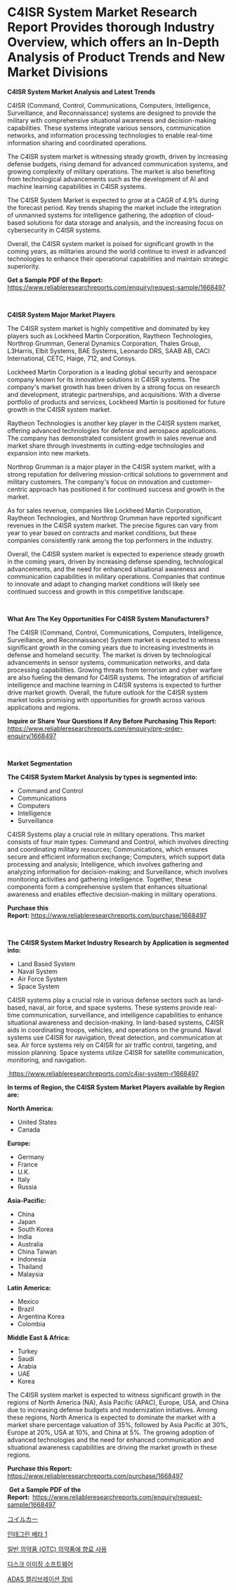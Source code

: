 <p><h1>C4ISR System Market Research Report Provides thorough Industry Overview, which offers an In-Depth Analysis of Product Trends and New Market Divisions</h1></p><p><strong>C4ISR System Market Analysis and Latest Trends</strong></p>
<p><p>C4ISR (Command, Control, Communications, Computers, Intelligence, Surveillance, and Reconnaissance) systems are designed to provide the military with comprehensive situational awareness and decision-making capabilities. These systems integrate various sensors, communication networks, and information processing technologies to enable real-time information sharing and coordinated operations.</p><p>The C4ISR system market is witnessing steady growth, driven by increasing defense budgets, rising demand for advanced communication systems, and growing complexity of military operations. The market is also benefiting from technological advancements such as the development of AI and machine learning capabilities in C4ISR systems.</p><p>The C4ISR System Market is expected to grow at a CAGR of 4.9% during the forecast period. Key trends shaping the market include the integration of unmanned systems for intelligence gathering, the adoption of cloud-based solutions for data storage and analysis, and the increasing focus on cybersecurity in C4ISR systems.</p><p>Overall, the C4ISR system market is poised for significant growth in the coming years, as militaries around the world continue to invest in advanced technologies to enhance their operational capabilities and maintain strategic superiority.</p></p>
<p><strong>Get a Sample PDF of the Report:&nbsp;</strong> <a href="https://www.reliableresearchreports.com/enquiry/request-sample/1668497">https://www.reliableresearchreports.com/enquiry/request-sample/1668497</a></p>
<p>&nbsp;</p>
<p><strong>C4ISR System Major Market Players</strong></p>
<p><p>The C4ISR system market is highly competitive and dominated by key players such as Lockheed Martin Corporation, Raytheon Technologies, Northrop Grumman, General Dynamics Corporation, Thales Group, L3Harris, Elbit Systems, BAE Systems, Leonardo DRS, SAAB AB, CACI International, CETC, Haige, 712, and Consys.</p><p>Lockheed Martin Corporation is a leading global security and aerospace company known for its innovative solutions in C4ISR systems. The company's market growth has been driven by a strong focus on research and development, strategic partnerships, and acquisitions. With a diverse portfolio of products and services, Lockheed Martin is positioned for future growth in the C4ISR system market.</p><p>Raytheon Technologies is another key player in the C4ISR system market, offering advanced technologies for defense and aerospace applications. The company has demonstrated consistent growth in sales revenue and market share through investments in cutting-edge technologies and expansion into new markets.</p><p>Northrop Grumman is a major player in the C4ISR system market, with a strong reputation for delivering mission-critical solutions to government and military customers. The company's focus on innovation and customer-centric approach has positioned it for continued success and growth in the market.</p><p>As for sales revenue, companies like Lockheed Martin Corporation, Raytheon Technologies, and Northrop Grumman have reported significant revenues in the C4ISR system market. The precise figures can vary from year to year based on contracts and market conditions, but these companies consistently rank among the top performers in the industry.</p><p>Overall, the C4ISR system market is expected to experience steady growth in the coming years, driven by increasing defense spending, technological advancements, and the need for enhanced situational awareness and communication capabilities in military operations. Companies that continue to innovate and adapt to changing market conditions will likely see continued success and growth in this competitive landscape.</p></p>
<p>&nbsp;</p>
<p><strong>What Are The Key Opportunities For C4ISR System Manufacturers?</strong></p>
<p><p>The C4ISR (Command, Control, Communications, Computers, Intelligence, Surveillance, and Reconnaissance) System market is expected to witness significant growth in the coming years due to increasing investments in defense and homeland security. The market is driven by technological advancements in sensor systems, communication networks, and data processing capabilities. Growing threats from terrorism and cyber warfare are also fueling the demand for C4ISR systems. The integration of artificial intelligence and machine learning in C4ISR systems is expected to further drive market growth. Overall, the future outlook for the C4ISR system market looks promising with opportunities for growth across various applications and regions.</p></p>
<p><strong>Inquire or Share Your Questions If Any Before Purchasing This Report:</strong> <a href="https://www.reliableresearchreports.com/enquiry/pre-order-enquiry/1668497">https://www.reliableresearchreports.com/enquiry/pre-order-enquiry/1668497</a></p>
<p>&nbsp;</p>
<p><strong>Market Segmentation</strong></p>
<p><strong>The C4ISR System Market Analysis by types is segmented into:</strong></p>
<p><ul><li>Command and Control</li><li>Communications</li><li>Computers</li><li>Intelligence</li><li>Surveillance</li></ul></p>
<p><p>C4ISR Systems play a crucial role in military operations. This market consists of four main types: Command and Control, which involves directing and coordinating military resources; Communications, which ensures secure and efficient information exchange; Computers, which support data processing and analysis; Intelligence, which involves gathering and analyzing information for decision-making; and Surveillance, which involves monitoring activities and gathering intelligence. Together, these components form a comprehensive system that enhances situational awareness and enables effective decision-making in military operations.</p></p>
<p><strong>Purchase this Report:&nbsp;</strong><a href="https://www.reliableresearchreports.com/purchase/1668497">https://www.reliableresearchreports.com/purchase/1668497</a></p>
<p>&nbsp;</p>
<p><strong>The C4ISR System Market Industry Research by Application is segmented into:</strong></p>
<p><ul><li>Land Based System</li><li>Naval System</li><li>Air Force System</li><li>Space System</li></ul></p>
<p><p>C4ISR systems play a crucial role in various defense sectors such as land-based, naval, air force, and space systems. These systems provide real-time communication, surveillance, and intelligence capabilities to enhance situational awareness and decision-making. In land-based systems, C4ISR aids in coordinating troops, vehicles, and operations on the ground. Naval systems use C4ISR for navigation, threat detection, and communication at sea. Air force systems rely on C4ISR for air traffic control, targeting, and mission planning. Space systems utilize C4ISR for satellite communication, monitoring, and navigation.</p></p>
<p><a href="https://www.reliableresearchreports.com/c4isr-system-r1668497">&nbsp;https://www.reliableresearchreports.com/c4isr-system-r1668497</a></p>
<p><strong>In terms of Region, the C4ISR System Market Players available by Region are:</strong></p>
<p>
    <p> <strong> North America: </strong>
        <ul>
            <li>United States</li>
            <li>Canada</li>
        </ul>
        </p> 
    <p> <strong> Europe: </strong>
        <ul>
            <li>Germany</li>
            <li>France</li>
            <li>U.K.</li>
            <li>Italy</li>
            <li>Russia</li>
        </ul>
        </p> 
    <p> <strong> Asia-Pacific: </strong>
        <ul>
            <li>China</li>
            <li>Japan</li>
            <li>South Korea</li>
            <li>India</li>
            <li>Australia</li>
            <li>China Taiwan</li>
            <li>Indonesia</li>
            <li>Thailand</li>
            <li>Malaysia</li>
        </ul>
        </p> 
    <p> <strong> Latin America: </strong>
        <ul>
            <li>Mexico</li>
            <li>Brazil</li>
            <li>Argentina Korea</li>
            <li>Colombia</li>
        </ul>
        </p> 
    <p> <strong> Middle East & Africa: </strong>
        <ul>
            <li>Turkey</li>
            <li>Saudi</li>
            <li>Arabia</li>
            <li>UAE</li>
            <li>Korea</li>
        </ul>
    </p>
    </p>
<p><p>The C4ISR system market is expected to witness significant growth in the regions of North America (NA), Asia Pacific (APAC), Europe, USA, and China due to increasing defense budgets and modernization initiatives. Among these regions, North America is expected to dominate the market with a market share percentage valuation of 35%, followed by Asia Pacific at 30%, Europe at 20%, USA at 10%, and China at 5%. The growing adoption of advanced technologies and the need for enhanced communication and situational awareness capabilities are driving the market growth in these regions.</p></p>
<p><strong>Purchase this Report: </strong><a href="https://www.reliableresearchreports.com/purchase/1668497">https://www.reliableresearchreports.com/purchase/1668497</a></p>
<p>&nbsp;<strong>Get a Sample PDF of the Report:&nbsp;&nbsp;</strong><a href="https://www.reliableresearchreports.com/enquiry/request-sample/1668497">https://www.reliableresearchreports.com/enquiry/request-sample/1668497</a></p>
<p><strong></strong></p>
<p><p><a href="https://medium.com/@sebastianhodges1/%E3%82%B3%E3%82%A4%E3%83%AB%E3%82%AB%E3%83%BC%E3%81%AE%E5%B8%82%E5%A0%B4%E3%82%B7%E3%82%A7%E3%82%A2%E3%81%AE%E9%80%B2%E5%8C%96%E3%81%A8%E5%B8%82%E5%A0%B4%E6%88%90%E9%95%B7%E3%83%88%E3%83%AC%E3%83%B3%E3%83%892024%E5%B9%B4%E3%81%8B%E3%82%892031%E5%B9%B4%E3%81%BE%E3%81%A7-daf6aba1b422">コイルカー</a></p><p><a href="https://medium.com/@frankfurter67567/%ED%86%B5%ED%95%A9%EC%9D%B8-%EB%B2%A0%ED%83%80-1-%EC%8B%9C%EC%9E%A5-%EB%B6%84%EC%84%9D-cagr-%EC%8B%9C%EC%9E%A5-%EC%84%B8%EB%B6%84%ED%99%94-%EB%B0%8F-%EC%84%B8%EA%B3%84-%EC%82%B0%EC%97%85-%EA%B0%9C%EC%9A%94-05318a513c5c">인테그린 베타 1</a></p><p><a href="https://github.com/Madalyell456456/Market-Research-Report-List-1/blob/main/870428318515.md">일반 의약품 (OTC) 의약품에 향료 사용</a></p><p><a href="https://medium.com/@thadnader1941/%EB%94%94%EC%8A%A4%ED%81%AC-%EC%9D%B4%EB%AF%B8%EC%A7%95-%EC%86%8C%ED%94%84%ED%8A%B8%EC%9B%A8%EC%96%B4-%EC%8B%9C%EC%9E%A5-%EC%A0%84%EB%A7%9D-%EC%82%B0%EC%97%85-%EA%B0%9C%EC%9A%94-%EB%B0%8F-%EC%98%88%EC%B8%A1-2024%EB%85%84%EB%B6%80%ED%84%B0-2031%EB%85%84%EA%B9%8C%EC%A7%80-074ec266e85b">디스크 이미징 소프트웨어</a></p><p><a href="https://github.com/LanceOlsotn8978/Market-Research-Report-List-1/blob/main/439895918516.md">ADAS 캘리브레이션 장비</a></p></p>